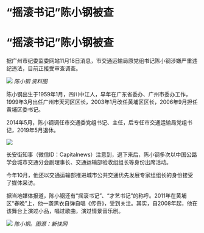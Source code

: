 # “摇滚书记”陈小钢被查

# “摇滚书记”陈小钢被查

据广州市纪委监委网站11月18日消息，市交通运输局原党组书记陈小钢涉嫌严重违纪违法，目前正接受审查调查。

![](https://inews.gtimg.com/om_bt/OXEFcBsRrG1q0blflGQiuea82uac7ePd9Cl6-VqXMQshoAA/1000)
_陈小钢 资料图_

陈小钢出生于1959年1月，四川中江人，早年在广东省委办、广州市委办工作，1999年3月出任广州市天河区区长，2003年1月改任黄埔区区长，2006年9月担任黄埔区委书记。

2014年5月，陈小钢调任市交通委党组书记、主任，后专任市交通运输局党组书记，2019年5月退休。

![](https://inews.gtimg.com/om_bt/OpTs2g-zRjTvAnWHAzy3TUxmw1JBs4fZXp04jFWGYWN0sAA/1000)

长安街知事（微信ID：Capitalnews）注意到，退下来后，陈小钢多次以中国公路学会城市交通分会副理事长、交通运输部验收组组长等身份出席活动。

今年10月，他还以交通运输部推进城市公共交通优先发展专家组组长的身份接受了媒体采访。

据当地媒体报道，陈小钢还有“摇滚书记”、“才艺书记”的称呼。2011年在黄埔区“春晚”上，他一袭黑衣自弹自唱《传奇》，受到关注。其实，自2008年起，他在该舞台上演过小品，唱过歌曲，演过情景音乐剧。

![](https://inews.gtimg.com/om_bt/OQApyQmQ4rjzWERiAFupy9ljXxtCww2vbkGgzD8GsjBvgAA/1000)
_陈小钢。图源：新快网_


